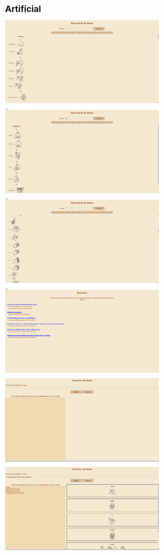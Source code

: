 # Artificial

![](documentos/diccionario.png)

![](documentos/diccionlo.png)

![](documentos/diccnum.png)

![](documentos/recursos.png)

![](documentos/traductor.png)

![](documentos/tradupala.png)
